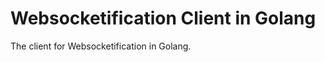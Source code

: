 # Websocketification Client in Golang

<!-- > 2017-12-31T15:35:28+0800 -->

<!-- Keywords: *Websocketification Client in Golang*. -->

The client for Websocketification in Golang.
